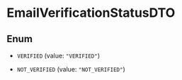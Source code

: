 

# EmailVerificationStatusDTO

## Enum


* `VERIFIED` (value: `"VERIFIED"`)

* `NOT_VERIFIED` (value: `"NOT_VERIFIED"`)



